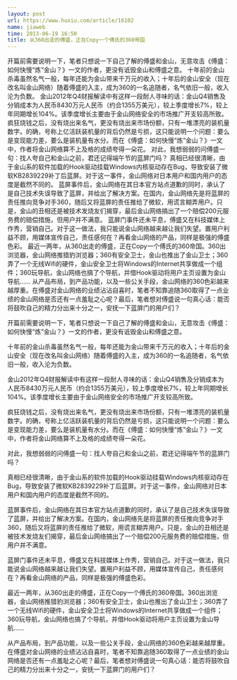 ```yaml
---
layout: post
url: https://www.huxiu.com/article/16102
name: jiaweb
time: 2013-06-19 16:50
title: 从360出走的傅盛，正在Copy一个傅氏的360帝国
---
```

开篇前需要说明一下，笔者只想说一下自己了解的傅盛和金山，无意攻击《傅盛：如何快慢“炼”金山？》一文的作者，更没有诋毁金山和傅盛之意。 十年前的金山杀毒虽然名气一般，每年还能为金山带来千万元的收入；十年后的金山安全（现在改名叫金山网络）随着傅盛的入主，成为360的一名追随者，名气依旧一般，收入沦为负数。 金山2012年Q4财报解读中有这样一段耐人寻味的话：金山Q4销售及分销成本为人民币8430万元人民币（约合1355万美元），较上季度增长7%，较上年同期增长104%。该季度增长主要由于金山网络安全的市场推广开支较高所致。 疯狂烧钱之后，没有烧出来名气，更没有烧出来市场份额，只有一堆漂亮的装机量数字。的确，号称上亿活跃装机量的背后仍然是亏损，这只能说明一个问题：要么是变现能力差，要么是装机量有水分。而在《傅盛：如何快慢“炼”金山？》一文中，作者将金山网络算不上及格的成绩夸得一朵花。 对此，我想弱弱的问傅盛一句：找人夸自己和金山之前，君还记得端午节的蓝屏门吗？ 真相已经很清晰，由于金山系的软件加载的Hook驱动挂载Windows内核驱动存在Bug，导致安装了微软KB2839229补丁后蓝屏。对于这一事件，金山网络对日本用户和国内用户的态度是截然不同的。 蓝屏事件后，金山网络在其日本官方站点道歉的同时，承认了是自己技术失误导致了蓝屏，并给出了解决方案。在国内，金山网络先是将蓝屏的责任推向竞争对手360，随后又将蓝屏的责任推给了微软，用谎言糊弄用户。只是，金山的丑相还是被技术发烧友们揭穿，最后金山网络搞出了一个赔偿200元服务费的赔偿措施，但用户并不满意。 蓝屏门事件还未平息，傅盛又在科技媒体上作秀，营销自己。对于这一做法，我只能说金山网络越来越让我们失望。置用户利益不顾，用媒体宣传自己，责任感何在？再看金山网络的产品，同样是极强的傅盛色彩。 最近一两年，从360出走的傅盛，正在Copy一个傅氏的360帝国。360出浏览器，金山网络推猎豹浏览器；360有安全卫士，金山也推出了金山卫士；360弄了一个无线Wifi的硬件，金山安全卫士将Windows的Internet共享做成一个组件；360玩导航，金山网络也搞了个导航，并借Hook驱动将用户主页设置为金山导航…… 从产品布局，到产品功能，以及一些公关手段，金山网络的360色彩越来越厚重。在傅盛对金山网络的业绩沾沾自喜时，笔者不知靠追随360取得了一点业绩的金山网络是否还有一点羞耻之心呢？最后，笔者想对傅盛说一句真心话：能否将鼓吹自己的精力分出来十分之一，安抚一下蓝屏门的用户们？

开篇前需要说明一下，笔者只想说一下自己了解的傅盛和金山，无意攻击《傅盛：如何快慢“炼”金山？》一文的作者，更没有诋毁金山和傅盛之意。

十年前的金山杀毒虽然名气一般，每年还能为金山带来千万元的收入；十年后的金山安全（现在改名叫金山网络）随着傅盛的入主，成为360的一名追随者，名气依旧一般，收入沦为负数。

金山2012年Q4财报解读中有这样一段耐人寻味的话：金山Q4销售及分销成本为人民币8430万元人民币（约合1355万美元），较上季度增长7%，较上年同期增长104%。该季度增长主要由于金山网络安全的市场推广开支较高所致。

疯狂烧钱之后，没有烧出来名气，更没有烧出来市场份额，只有一堆漂亮的装机量数字。的确，号称上亿活跃装机量的背后仍然是亏损，这只能说明一个问题：要么是变现能力差，要么是装机量有水分。而在《傅盛：如何快慢“炼”金山？》一文中，作者将金山网络算不上及格的成绩夸得一朵花。

对此，我想弱弱的问傅盛一句：找人夸自己和金山之前，君还记得端午节的蓝屏门吗？

真相已经很清晰，由于金山系的软件加载的Hook驱动挂载Windows内核驱动存在Bug，导致安装了微软KB2839229补丁后蓝屏。对于这一事件，金山网络对日本用户和国内用户的态度是截然不同的。

蓝屏事件后，金山网络在其日本官方站点道歉的同时，承认了是自己技术失误导致了蓝屏，并给出了解决方案。在国内，金山网络先是将蓝屏的责任推向竞争对手360，随后又将蓝屏的责任推给了微软，用谎言糊弄用户。只是，金山的丑相还是被技术发烧友们揭穿，最后金山网络搞出了一个赔偿200元服务费的赔偿措施，但用户并不满意。

蓝屏门事件还未平息，傅盛又在科技媒体上作秀，营销自己。对于这一做法，我只能说金山网络越来越让我们失望。置用户利益不顾，用媒体宣传自己，责任感何在？再看金山网络的产品，同样是极强的傅盛色彩。

最近一两年，从360出走的傅盛，正在Copy一个傅氏的360帝国。360出浏览器，金山网络推猎豹浏览器；360有安全卫士，金山也推出了金山卫士；360弄了一个无线Wifi的硬件，金山安全卫士将Windows的Internet共享做成一个组件；360玩导航，金山网络也搞了个导航，并借Hook驱动将用户主页设置为金山导航……

从产品布局，到产品功能，以及一些公关手段，金山网络的360色彩越来越厚重。在傅盛对金山网络的业绩沾沾自喜时，笔者不知靠追随360取得了一点业绩的金山网络是否还有一点羞耻之心呢？最后，笔者想对傅盛说一句真心话：能否将鼓吹自己的精力分出来十分之一，安抚一下蓝屏门的用户们？

